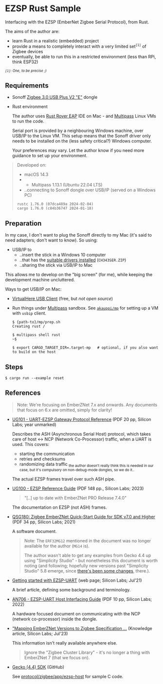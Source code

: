 # EZSP Rust Sample


Interfacing with the EZSP (EmberNet Zigbee Serial Protocol), from Rust.

The aims of the author are:

- learn Rust in a realistic (embedded) project
- provide a means to completely interact with a very limited set<sup>`[1]`</sup> of Zigbee devices
- eventually, be able to run this in a restricted environment (less than RPi, think ESP32)

*<sup>`[1]`: One, to be precise ;)</sup>*

## Requirements

- Sonoff [Zigbee 3.0 USB Plus V2 "E"](https://sonoff.tech/product/gateway-and-sensors/sonoff-zigbee-3-0-usb-dongle-plus-e/) dongle

<!--
- Schneider / Wiser [Zigbee smoke alarm](https://www.se.com/fi/fi/product/CCT599501/wiser-palovaroitin-savun-ja-lämmönnousun-tunnistuksella-valkoinen-230v-paristovarmennettu/) (the Zigbee device)
-->

- Rust environment

   The author uses [Rust Rover EAP](https://www.jetbrains.com/rust/) IDE on Mac - and [Multipass](https://multipass.run) Linux VMs to run the code. 
   
   Serial port is provided by a neighbouring Windows machine, over USB/IP to the Linux VM. This setup means that the Sonoff driver only needs to be installed on the (less safety critical?) Windows computer.
   
   Your preferences may vary. Let the author know if you need more guidance to set up your environment.

>Developed on:
>
>- macOS 14.3
>- + Multipass 1.13.1 (Ubuntu 22.04 LTS)
>  - ..connecting to Sonoff dongle over USB/IP (served on a Windows PC)
> 
> ```
> rustc 1.76.0 (07dca489a 2024-02-04)
> cargo 1.76.0 (c84b36747 2024-01-18)
> ```


## Preparation

In my case, I don't want to plug the Sonoff directly to my Mac (it's said to need adapters; don't want to know). So using:

- USB/IP to
  - ..insert the stick in a Windows 10 computer
  - ..that has the [suitable drivers installed](https://learn.adafruit.com/how-to-install-drivers-for-wch-usb-to-serial-chips-ch9102f-ch9102/windows-driver-installation) (`CH343SER.ZIP`)
  - ..sharing the stick via USB/IP to Mac

This allows me to develop on the "big screen" (for me), while keeping the development machine uncluttered.

<!-- whisper
- [`dorssel/usbipd-win`](https://github.com/dorssel/usbipd-win) on Windows 10 computer to share the stick
-->

Ways to get USB/IP on Mac:

- [VirtualHere USB Client](https://www.virtualhere.com/usb_client_software) (free, but *not open source*)
- Run things under [Multipass](https://multipass.run) sandbox. See [`akauppi/mp`](https://github.com/akauppi/mp) for setting up a VM with `usbip` client.

   ```
   $ {path-to}/mp/prep.sh 
   Creating rust /
	```

   ```
   $ multipass shell rust
   ~$
   ```
   
   ```
   $ export CARGO_TARGET_DIR=.target-mp   # optional, if you also want to build on the host
   ```


## Steps

```
$ cargo run --example reset
```


## References

>Note: We're focusing on EmberZNet 7.x and onwards. Any documents that focus on 6.x are omitted, simply for clarity!

- [UG101 - UART-EZSP Gateway Protocol Reference](https://www.silabs.com/documents/public/user-guides/ug101-uart-gateway-protocol-reference.pdf) (PDF 20 pp, Silicon Labs; year unmarked)

   Describes the ASH (Asynchronous Serial Host) protocol, which takes care of
   host <-> NCP (Network Co-Processor) traffic, when a UART is used. This covers:
   
   - starting the communication
   - retries and checksums
   - randomizing data traffic <sub>the author doesn't really think this is needed in our case, but it's compulsory on non-debug-mode dongles, so we do it..</sub>
   
   The actual EZSP frames travel over such ASH pipe.
   

- [UG100 - EZSP Reference Guide](https://www.silabs.com/documents/public/user-guides/ug100-ezsp-reference-guide.pdf) (PDF 148 pp., Silicon Labs; 2023)

   >"[..] up to date with EmberZNet PRO Release 7.4.0"

   The documentation on EZSP (not ASH) frames.
   
   <!-- tbd. more detailed description, once read it -->

- [QSG180: Zigbee EmberZNet Quick-Start Guide for SDK v7.0 and Higher](https://www.silabs.com/documents/public/quick-start-guides/qsg180-zigbee-emberznet-7x-quick-start-guide.pdf) (PDF 34 pp, Silicon Labs; 2021)

   A software document.

   >Note: The `ERF32MG12` mentioned in the document was no longer available for the author (`MG14` is).
   >
   >The author wasn't able to get any examples from Gecko 4.4 up using "Simplicity Studio" - but nonetheless
   >this document is worth noting (and following; hopefully new versions past "Simplicity Studio" 5.8 emerge,
   >since [there's been some changes](...), there.).

- [Getting started with EZSP-UART](https://community.silabs.com/s/article/getting-started-with-ezsp-uart?language=en_US) (web page; Silicon Labs; Jul'21)

   A brief article, defining some background and terminology.

- [AN706 - EZSP-UART Host Interfacing Guide](https://www.silabs.com/documents/public/application-notes/an706-ezsp-uart-host-interfacing-guide.pdf) (PDF 10 pp, Silicon Labs; 2022)

   A hardware focused document on communicating with the NCP (network co-processor) inside the dongle.

- ["Mapping EmberZNet Versions to Zigbee Specification ...](https://community.silabs.com/s/article/Mapping-EmberZNet-and-GSDK-Versions-to?language=en_US) (Knowledge article, Silicon Labs; Jul'23)

   This information isn't really available anywhere else.

   >Ignore the "Zigbee Cluster Library" - it's no longer a thing with EmberZNet 7 (that we focus on).

- [Gecko (4.4) SDK](https://github.com/SiliconLabs/gecko_sdk/tree/gsdk_4.4) (GitHub)

   See [protocol/zigbee/app/ezsp-host](https://github.com/SiliconLabs/gecko_sdk/tree/gsdk_4.4/protocol/zigbee/app/ezsp-host) for sample C code.
